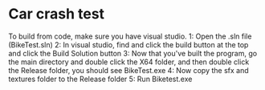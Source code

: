 # Car crash test
To build from code, make sure you have visual studio.
  1: Open the .sln file (BikeTest.sln)
  2: In visual studio, find and click the build button at the top and click the Build Solution button
  3: Now that you've built the program, go the main directory and double click the X64 folder, and then double click the Release folder, you should see BikeTest.exe
  4: Now copy the sfx and textures folder to the Release folder
  5: Run Biketest.exe
